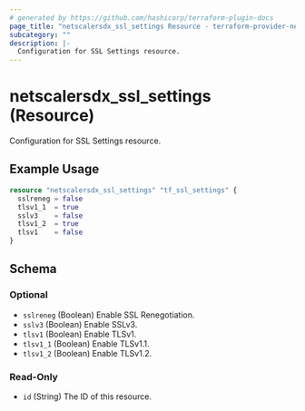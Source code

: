 ```yaml
---
# generated by https://github.com/hashicorp/terraform-plugin-docs
page_title: "netscalersdx_ssl_settings Resource - terraform-provider-netscalersdx"
subcategory: ""
description: |-
  Configuration for SSL Settings resource.
---
```


# netscalersdx_ssl_settings (Resource)

Configuration for SSL Settings resource.

## Example Usage

```terraform
resource "netscalersdx_ssl_settings" "tf_ssl_settings" {
  sslreneg = false
  tlsv1_1  = true
  sslv3    = false
  tlsv1_2  = true
  tlsv1    = false
}
```

<!-- schema generated by tfplugindocs -->
## Schema

### Optional

- `sslreneg` (Boolean) Enable SSL Renegotiation.
- `sslv3` (Boolean) Enable SSLv3.
- `tlsv1` (Boolean) Enable TLSv1.
- `tlsv1_1` (Boolean) Enable TLSv1.1.
- `tlsv1_2` (Boolean) Enable TLSv1.2.

### Read-Only

- `id` (String) The ID of this resource.
